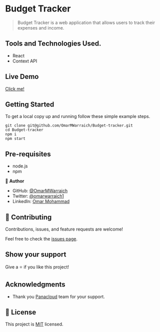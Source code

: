 
# Budget Tracker

> Budget Tracker is a web application that allows users to track their expenses and income. 

## Tools and Technologies Used.

- React
- Context API

## Live Demo 

[Click me!](https://budget-tracker-ova.netlify.app)

## Getting Started

To get a local copy up and running follow these simple example steps.

```
git clone git@github.com/OmarMWarraich/Budget-tracker.git
cd Budget-tracker
npm i
npm start
```

## Pre-requisites

- node.js
- npm

👤 **Author**

- GitHub: [@OmarMWarraich](https://github.com/OmarMWarraich)
- Twitter: [@omarwarraich1](https://twitter.com/@omarwarraich1)
- LinkedIn: [Omar Mohammad](https://www.linkedin.com/in/omar-mohammad-a9902847/)

## 🤝 Contributing

Contributions, issues, and feature requests are welcome!

Feel free to check the [issues page](../../issues/).

## Show your support

Give a ⭐️ if you like this project!

## Acknowledgments

- Thank you [Panacloud](https://www.panacloud.ai) team for your support.

## 📝 License

This project is [MIT](./MIT.md) licensed.
